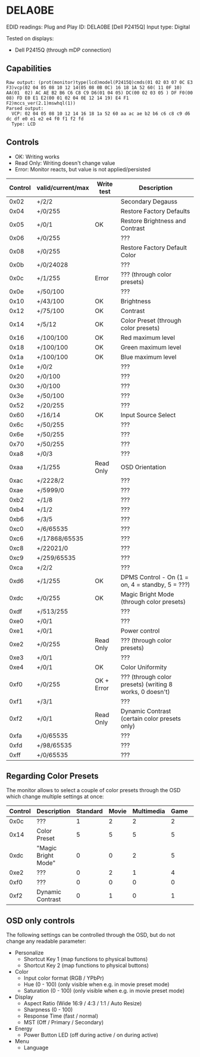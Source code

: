 # DELA0BE

EDID readings:
Plug and Play ID: DELA0BE [Dell P2415Q]
Input type: Digital

Tested on displays:

* Dell P2415Q (through mDP connection)

## Capabilities

```
Raw output: (prot(monitor)type(lcd)model(P2415Q)cmds(01 02 03 07 0C E3 F3)vcp(02 04 05 08 10 12 14(05 08 0B 0C) 16 18 1A 52 60( 11 0F 10) AA(01  02) AC AE B2 B6 C6 C8 C9 D6(01 04 05) DC(00 02 03 05 ) DF F0(00 08) FD E0 E1 E2(00 01 02 04 0E 12 14 19) E4 F1 F2)mccs_ver(2.1)mswhql(1))
Parsed output:
  VCP: 02 04 05 08 10 12 14 16 18 1a 52 60 aa ac ae b2 b6 c6 c8 c9 d6 dc df e0 e1 e2 e4 f0 f1 f2 fd
  Type: LCD
```

## Controls

* OK: Writing works
* Read Only: Writing doesn't change value
* Error: Monitor reacts, but value is not applied/persisted

| Control | valid/current/max | Write test | Description                                      |
| ------- | ----------------- | ---------- | ------------------------------------------------ |
| 0x02    | +/2/2             |            | Secondary Degauss                                |
| 0x04    | +/0/255           |            | Restore Factory Defaults                         |
| 0x05    | +/0/1             | OK         | Restore Brightness and Contrast                  |
| 0x06    | +/0/255           |            | ???                                              |
| 0x08    | +/0/255           |            | Restore Factory Default Color                    |
| 0x0b    | +/0/24028         |            | ???                                              |
| 0x0c    | +/1/255           | Error      | ??? (through color presets)                      |
| 0x0e    | +/50/100          |            | ???                                              |
| 0x10    | +/43/100          | OK         | Brightness                                       |
| 0x12    | +/75/100          | OK         | Contrast                                         |
| 0x14    | +/5/12            | OK         | Color Preset (through color presets)             |
| 0x16    | +/100/100         | OK         | Red maximum level                                |
| 0x18    | +/100/100         | OK         | Green maximum level                              |
| 0x1a    | +/100/100         | OK         | Blue maximum level                               |
| 0x1e    | +/0/2             |            | ???                                              |
| 0x20    | +/0/100           |            | ???                                              |
| 0x30    | +/0/100           |            | ???                                              |
| 0x3e    | +/50/100          |            | ???                                              |
| 0x52    | +/20/255          |            | ???                                              |
| 0x60    | +/16/14           | OK         | Input Source Select                              |
| 0x6c    | +/50/255          |            | ???                                              |
| 0x6e    | +/50/255          |            | ???                                              |
| 0x70    | +/50/255          |            | ???                                              |
| 0xa8    | +/0/3             |            | ???                                              |
| 0xaa    | +/1/255           | Read Only  | OSD Orientation                                  |
| 0xac    | +/2228/2          |            | ???                                              |
| 0xae    | +/5999/0          |            | ???                                              |
| 0xb2    | +/1/8             |            | ???                                              |
| 0xb4    | +/1/2             |            | ???                                              |
| 0xb6    | +/3/5             |            | ???                                              |
| 0xc0    | +/6/65535         |            | ???                                              |
| 0xc6    | +/17868/65535     |            | ???                                              |
| 0xc8    | +/22021/0         |            | ???                                              |
| 0xc9    | +/259/65535       |            | ???                                              |
| 0xca    | +/2/2             |            | ???                                              |
| 0xd6    | +/1/255           | OK         | DPMS Control - On (1 = on, 4 = standby, 5 = ???) |
| 0xdc    | +/0/255           | OK         | Magic Bright Mode (through color presets)        |
| 0xdf    | +/513/255         |            | ???                                              |
| 0xe0    | +/0/1             |            | ???                                              |
| 0xe1    | +/0/1             |            | Power control                                    |
| 0xe2    | +/0/255           | Read Only  | ??? (through color presets)                      |
| 0xe3    | +/0/1             |            | ???                                              |
| 0xe4    | +/0/1             | OK         | Color Uniformity                                 |
| 0xf0    | +/0/255           | OK + Error | ??? (through color presets) (writing 8 works, 0 doesn't) |
| 0xf1    | +/3/1             |            | ???                                              |
| 0xf2    | +/0/1             | Read Only  | Dynamic Contrast (certain color presets only)    |
| 0xfa    | +/0/65535         |            | ???                                              |
| 0xfd    | +/98/65535        |            | ???                                              |
| 0xff    | +/0/65535         |            | ???                                              |

## Regarding Color Presets

The monitor allows to select a couple of color presets through the OSD which change multiple settings at once:

| Control | Description         | Standard | Movie | Multimedia | Game | Paper | Warm | Cool | Custom |
| ------- | ------------------- | -------- | ----- | ---------- | ---- | ----- | ---- | ---- | ------ |
| 0x0c    | ???                 | 1        | 2     | 2          | 2    | 2     | 2    | 2    | 2      |
| 0x14    | Color Preset        | 5        | 5     | 5          | 5    | 5     | 11   | 8    | 12     |
| 0xdc    | "Magic Bright Mode" | 0        | 0     | 2          | 5    | 0     | 0    | 0    | 0      |
| 0xe2    | ???                 | 0        | 2     | 1          | 4    | 25    | 14   | 18   | 20     |
| 0xf0    | ???                 | 0        | 0     | 0          | 0    | 8     | 0    | 0    | 0      |
| 0xf2    | Dynamic Contrast    | 0        | 1     | 0          | 1    | 0     | 0    | 0    | 0      |

## OSD only controls

The following settings can be controlled through the OSD, but do not change any readable parameter:

* Personalize
    * Shortcut Key 1 (map functions to physical buttons)
    * Shortcut Key 2 (map functions to physical buttons)
* Color
    * Input color format (RGB / YPbPr)
    * Hue (0 - 100) (only visible when e.g. in movie preset mode)
    * Saturation (0 - 100) (only visible when e.g. in movie preset mode)
* Display
    * Aspect Ratio (Wide 16:9 / 4:3 / 1:1 / Auto Resize)
    * Sharpness (0 - 100)
    * Response Time (fast / normal)
    * MST (Off / Primary / Secondary)
* Energy
    * Power Button LED (off during active / on during active)
* Menu
    * Language

